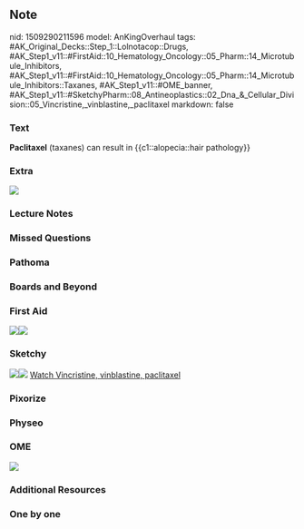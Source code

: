 ## Note
nid: 1509290211596
model: AnKingOverhaul
tags: #AK_Original_Decks::Step_1::Lolnotacop::Drugs, #AK_Step1_v11::#FirstAid::10_Hematology_Oncology::05_Pharm::14_Microtubule_Inhibitors, #AK_Step1_v11::#FirstAid::10_Hematology_Oncology::05_Pharm::14_Microtubule_Inhibitors::Taxanes, #AK_Step1_v11::#OME_banner, #AK_Step1_v11::#SketchyPharm::08_Antineoplastics::02_Dna_&_Cellular_Division::05_Vincristine,_vinblastine,_paclitaxel
markdown: false

### Text
<b>Paclitaxel</b> (taxanes) can result in {{c1::alopecia::hair
pathology}}

### Extra
<img src="paste-10557029614062.jpg">

### Lecture Notes


### Missed Questions


### Pathoma


### Boards and Beyond


### First Aid
<img src="paste-207824877518851.jpg"><img src=
"paste-158763466096643.jpg">

### Sketchy
<img src="paste-381625024118785.jpg"><img src=
"paste-2d88aca14d4002a9c23f2294e9a6f6ac4bdce42c.png"> <a href=
"https://dashboard.sketchy.com/study/medical/courses/medical-pharmacology/units/medical-pharmacology-antineoplastics/videos/medical-pharmacology-antineoplastics-dna-and-cellular-division-vincristine-vinblastine-paclitaxel?utm_source=anki&utm_medium=partnership&utm_campaign=february_update&utm_content=medical">
Watch Vincristine, vinblastine, paclitaxel</a>

### Pixorize


### Physeo


### OME
<div class="ome-widget">
  <a href="https://onlinemeded.org?ref=anki"><img src=
  "_OME_AnkiFlashcards_General_7.png"></a>
</div>

### Additional Resources


### One by one


